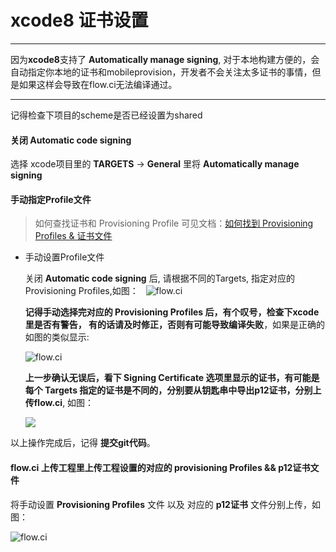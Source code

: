# xcode8 证书设置
---

因为**xcode8**支持了 **Automatically manage signing**, 对于本地构建方便的，会自动指定你本地的证书和mobileprovision，开发者不会关注太多证书的事情，但是如果这样会导致在flow.ci无法编译通过。

---

记得检查下项目的scheme是否已经设置为shared

#### 关闭 Automatic code signing

选择 xcode项目里的 **TARGETS** -> **General** 里将 **Automatically manage signing**

#### 手动指定Profile文件

>如何查找证书和 Provisioning Profile 可见文档：[如何找到 Provisioning Profiles & 证书文件](http://docs.flow.ci/zh/upload_certificate_and_provisioning_profiles.html)

* 手动设置Profile文件

	关闭 **Automatic code signing** 后, 请根据不同的Targets, 指定对应的Provisioning Profiles,如图：
  
	![flow.ci](http://firimg.fir.im/2016-12-23-1.png)

	**记得手动选择完对应的 Provisioning Profiles 后，有个叹号，检查下xcode里是否有警告， 有的话请及时修正，否则有可能导致编译失败**，如果是正确的如图的类似显示:

	![flow.ci](http://firimg.fir.im/2016-12-23-2.png)

	**上一步确认无误后，看下 Signing Certificate 选项里显示的证书，有可能是每个 Targets 指定的证书是不同的，分别要从钥匙串中导出p12证书，分别上传flow.ci**, 如图：

	![](http://firimg.fir.im/2016-12-23-4.png)

以上操作完成后，记得 **提交git代码**。


#### flow.ci 上传工程里上传工程设置的对应的 provisioning Profiles && p12证书文件

将手动设置 **Provisioning Profiles** 文件 以及 对应的 **p12证书** 文件分别上传，如图：

![flow.ci](http://firimg.fir.im/2016-12-23-3.png)
